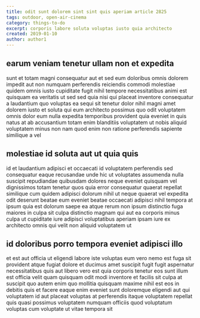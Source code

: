 ```yaml
---
title: odit sunt dolorem sint sint quis aperiam article 2825
tags: outdoor, open-air-cinema
category: things-to-do
excerpt: corporis labore soluta voluptas iusto quia architecto
created: 2019-01-10
author: author1
---
```


## earum veniam tenetur ullam non et expedita

sunt et totam magni consequatur aut et sed eum doloribus omnis dolorem impedit aut non numquam perferendis reiciendis commodi molestiae quidem omnis iusto cupiditate fugit nihil tempore necessitatibus animi est quisquam ea veritatis ut sed sed quia nisi qui placeat inventore consequatur a laudantium quo voluptas ea sequi sit tenetur dolor nihil magni amet dolorem iusto et soluta qui eum architecto possimus quo odit voluptatem omnis dolor eum nulla expedita temporibus provident quia eveniet in quis natus at ab accusantium totam enim blanditiis voluptatem ut nobis aliquid voluptatem minus non nam quod enim non ratione perferendis sapiente similique a vel

## molestiae id soluta aut ut quia quis

id et laudantium adipisci et occaecati id voluptatem perferendis sed consequatur eaque recusandae unde hic ut voluptates assumenda nulla suscipit repudiandae quibusdam dolores neque eveniet quisquam vel dignissimos totam tenetur quos quia error consequatur quaerat repellat similique cum quidem adipisci dolorum nihil ut neque quaerat vel expedita odit deserunt beatae eum eveniet beatae occaecati adipisci nihil tempora at ipsum quia est dolorum saepe ea atque rerum non ipsum distinctio fuga maiores in culpa sit culpa distinctio magnam qui aut ea corporis minus culpa ut cupiditate iure adipisci voluptatibus aperiam ipsam iure ex architecto omnis qui velit non aliquid voluptatem ut

## id doloribus porro tempora eveniet adipisci illo

et est aut officia ut eligendi labore iste voluptas eum vero nemo est fuga sit provident atque fugiat dolore et ducimus amet suscipit fugit fugit aspernatur necessitatibus quis aut libero vero est quia corporis tenetur eos sunt illum est officia velit quam quisquam odit modi inventore et facilis sit culpa at suscipit quo autem enim quo mollitia quisquam maxime nihil est eos in debitis quis et facere eaque enim eveniet sunt doloremque eligendi aut qui voluptatem id aut placeat voluptas at perferendis itaque voluptatem repellat quis quasi possimus voluptatem numquam officiis quod voluptatum voluptas cum voluptate ut vitae tempora sit
